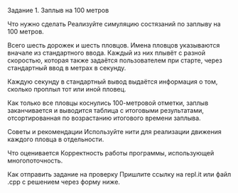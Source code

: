 Задание 1. Заплыв на 100 метров


Что нужно сделать
Реализуйте симуляцию состязаний по заплыву на 100 метров.

Всего шесть дорожек и шесть пловцов. Имена пловцов указываются вначале из стандартного ввода. Каждый из них плывёт с разной скоростью, которая также задаётся пользователем при старте, через стандартный ввод в метрах в секунду.

Каждую секунду в стандартный вывод выдаётся информация о том, сколько проплыл тот или иной пловец.

Как только все пловцы коснулись 100-метровой отметки, заплыв заканчивается и выводится таблица с итоговыми результатами, отсортированная по возрастанию итогового времени заплыва.



Советы и рекомендации
Используйте нити для реализации движения каждого пловца в отдельности.



Что оценивается
Корректность работы программы, использующей многопоточность.



Как отправить задание на проверку
Пришлите ссылку на repl.it или файл .срр с решением через форму ниже.

